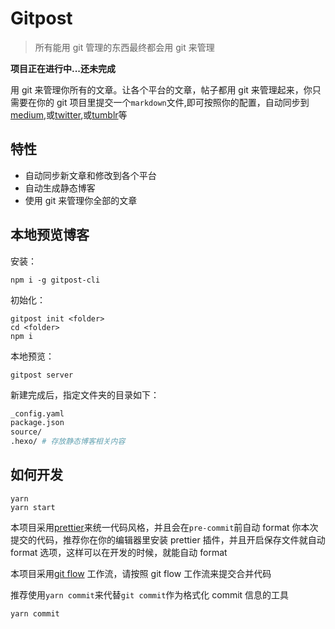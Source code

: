 # Gitpost

> 所有能用 git 管理的东西最终都会用 git 来管理

**项目正在进行中...还未完成**

用 git 来管理你所有的文章。让各个平台的文章，帖子都用 git 来管理起来，你只需要在你的 git 项目里提交一个`markdown`文件,即可按照你的配置，自动同步到[medium](https://medium.com/),或[twitter](https://twitter.com/),或[tumblr](https://www.tumblr.com)等

## 特性

- 自动同步新文章和修改到各个平台
- 自动生成静态博客
- 使用 git 来管理你全部的文章

## 本地预览博客

安装：

```shell
npm i -g gitpost-cli
```

初始化：

```shell
gitpost init <folder>
cd <folder>
npm i
```

本地预览：

```shell
gitpost server
```

新建完成后，指定文件夹的目录如下：

```sh
_config.yaml
package.json
source/
.hexo/ # 存放静态博客相关内容

```

## 如何开发

```shell
yarn
yarn start
```

本项目采用[prettier](https://prettier.io/)来统一代码风格，并且会在`pre-commit`前自动 format 你本次提交的代码，推荐你在你的编辑器里安装 prettier 插件，并且开启保存文件就自动 format 选项，这样可以在开发的时候，就能自动 format

本项目采用[git flow](https://www.atlassian.com/git/tutorials/comparing-workflows/gitflow-workflow) 工作流，请按照 git flow 工作流来提交合并代码

推荐使用`yarn commit`来代替`git commit`作为格式化 commit 信息的工具

```shell
yarn commit
```

